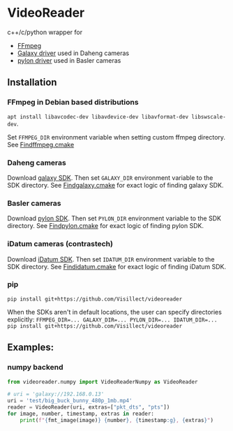 # VideoReader
c++/c/python wrapper for

* [FFmpeg](https://ffmpeg.org/)
* [Galaxy driver](https://en.daheng-imaging.com) used in Daheng cameras
* [pylon driver](https://www.baslerweb.com/) used in Basler cameras


## Installation

### FFmpeg in Debian based distributions

`apt install libavcodec-dev libavdevice-dev libavformat-dev libswscale-dev`.

Set `FFMPEG_DIR` environment variable when setting custom ffmpeg directory. See [Findffmpeg.cmake](cmake/Findffmpeg.cmake)

### Daheng cameras

Download [galaxy SDK](https://en.daheng-imaging.com/list-58-1.html). Then set `GALAXY_DIR` environment variable to the SDK directory.
See [Findgalaxy.cmake](cmake/Findgalaxy.cmake) for exact logic of finding galaxy SDK.

### Basler cameras

Download [pylon SDK](https://www.baslerweb.com/). Then set `PYLON_DIR` environment variable to the SDK directory. See [Findpylon.cmake](cmake/Findpylon.cmake) for exact logic of finding pylon SDK.

### iDatum cameras (contrastech)

Download [iDatum SDK](https://www.visiondatum.com/upfile/onlinedoc/LEO_Area_USB_EN.html). Then set `IDATUM_DIR` environment variable to the SDK directory. See [Findidatum.cmake](cmake/Findidatum.cmake) for exact logic of finding iDatum SDK.


### pip

`pip install git+https://github.com/Visillect/videoreader`

When the SDKs aren't in default locations, the user can specify directories explicitly:
`FFMPEG_DIR=... GALAXY_DIR=... PYLON_DIR=... IDATUM_DIR=... pip install git+https://github.com/Visillect/videoreader`


## Examples:

### numpy backend

```python
from videoreader.numpy import VideoReaderNumpy as VideoReader

# uri = 'galaxy://192.168.0.13'
uri = 'test/big_buck_bunny_480p_1mb.mp4'
reader = VideoReader(uri, extras=["pkt_dts", "pts"])
for image, number, timestamp, extras in reader:
    print(f"{fmt_image(image)} {number}, {timestamp:g}, {extras}")

```